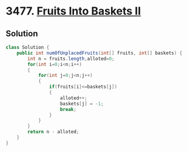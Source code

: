 # 3477. [Fruits Into Baskets II](https://leetcode.com/problems/fruits-into-baskets-ii/description/?envType=daily-question&envId=2025-08-05)

## Solution

```java
class Solution {
    public int numOfUnplacedFruits(int[] fruits, int[] baskets) {
        int n = fruits.length,alloted=0;
        for(int i=0;i<n;i++)
        {
            for(int j=0;j<n;j++)
            {
                if(fruits[i]<=baskets[j])
                {
                    alloted++;
                    baskets[j] = -1;
                    break;
                }
            }
        }
        return n - alloted;
    }
}
```
